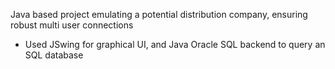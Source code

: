 Java based project emulating a potential distribution company, ensuring robust multi user connections
- Used JSwing for graphical UI, and Java Oracle SQL backend to query an SQL database
